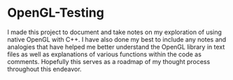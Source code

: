 # OpenGL-Testing

I made this project to document and take notes on my exploration of using native OpenGL with C++. I have also done my best to include any notes and analogies that have helped me better understand the OpenGL library in text files as well as explanations of various functions within the code as comments. Hopefully this serves as a roadmap of my thought process throughout this endeavor.
